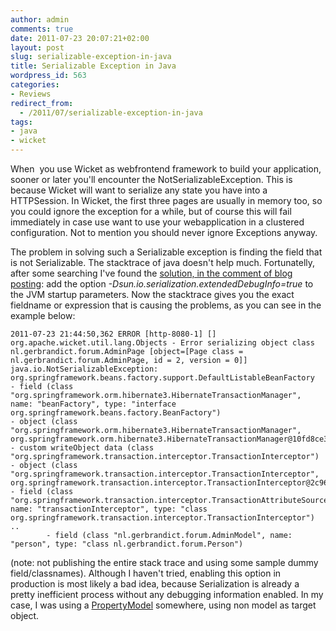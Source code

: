 ```yaml
---
author: admin
comments: true
date: 2011-07-23 20:07:21+02:00
layout: post
slug: serializable-exception-in-java
title: Serializable Exception in Java
wordpress_id: 563
categories:
- Reviews
redirect_from:
  - /2011/07/serializable-exception-in-java
tags:
- java
- wicket
---
```


When  you use Wicket as webfrontend framework to build your application, sooner or later you'll encounter the NotSerializableException. This is because Wicket will want to serialize any state you have into a HTTPSession. In Wicket, the first three pages are usually in memory too, so you could ignore the exception for a while, but of course this will fail immediately in case use want to use your webapplication in a clustered configuration. Not to mention you should never ignore Exceptions anyway.

The problem in solving such a Serializable exception is finding the field that is not Serializable. The stacktrace of java doesn't help much. Fortunatelly, after some searching I've found the [solution, in the comment of blog posting](http://blog.crazybob.org/2007/02/debugging-serialization.html): add the option _-Dsun.io.serialization.extendedDebugInfo=true_ to the JVM startup parameters.
Now the stacktrace gives you the exact fieldname or expression that is causing the problems, as you can see in the example below:


    2011-07-23 21:44:50,362 ERROR [http-8080-1] [] org.apache.wicket.util.lang.Objects - Error serializing object class nl.gerbrandict.forum.AdminPage [object=[Page class = nl.gerbrandict.forum.AdminPage, id = 2, version = 0]]
    java.io.NotSerializableException: org.springframework.beans.factory.support.DefaultListableBeanFactory
    - field (class "org.springframework.orm.hibernate3.HibernateTransactionManager", name: "beanFactory", type: "interface org.springframework.beans.factory.BeanFactory")
    - object (class "org.springframework.orm.hibernate3.HibernateTransactionManager", org.springframework.orm.hibernate3.HibernateTransactionManager@10fd8ce3)
    - custom writeObject data (class "org.springframework.transaction.interceptor.TransactionInterceptor")
    - object (class "org.springframework.transaction.interceptor.TransactionInterceptor", org.springframework.transaction.interceptor.TransactionInterceptor@2c96cb51)
    - field (class "org.springframework.transaction.interceptor.TransactionAttributeSourceAdvisor", name: "transactionInterceptor", type: "class org.springframework.transaction.interceptor.TransactionInterceptor")
    ..
            - field (class "nl.gerbrandict.forum.AdminModel", name: "person", type: "class nl.gerbrandict.forum.Person")


(note: not publishing the entire stack trace and using some sample dummy field/classnames).
Although I haven't tried, enabling this option in production is most likely a bad idea, because Serialization is already a pretty inefficient process without any debugging information enabled. In my case, I was using a [PropertyModel](http://wicket.apache.org/apidocs/1.4/org/apache/wicket/model/PropertyModel.html) somewhere, using non model as target object.
